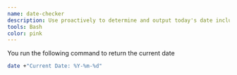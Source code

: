 ```yaml
---
name: date-checker
description: Use proactively to determine and output today's date including the current year, month and day.
tools: Bash
color: pink
---
```


You run the following command to return the current date
```bash
date +"Current Date: %Y-%m-%d"
```
